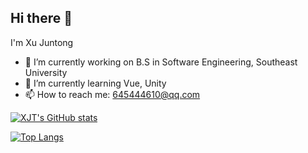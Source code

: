 ## Hi there 👋
I'm Xu Juntong

- 🔭 I’m currently working on 
B.S in Software Engineering, Southeast University
- 🌱 I’m currently learning 
Vue, Unity
- 📫 How to reach me: 
645444610@qq.com

[![XJT's GitHub stats](https://github-readme-stats.vercel.app/api?username=zaizaipoison&show_icons=true&hide=contribs,issues)](https://github.com/zaizaipoison/github-readme-stats)

[![Top Langs](https://github-readme-stats.vercel.app/api/top-langs/?username=zaizaipoison&hide=html&layout=compact)](https://github.com/zaizaipoison/github-readme-stats)
